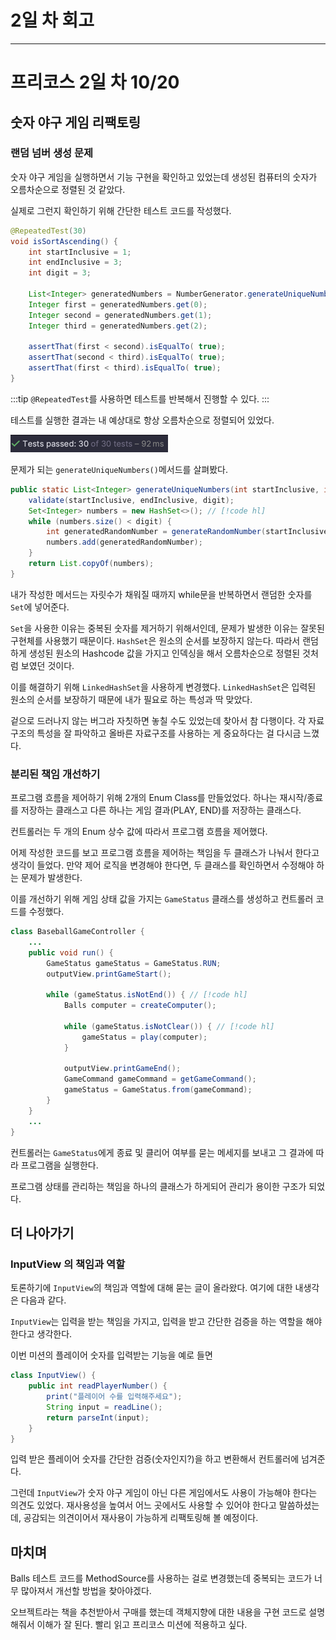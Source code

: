 # 2일 차 회고

---

# 프리코스 2일 차 10/20

## 숫자 야구 게임 리팩토링

### 랜덤 넘버 생성 문제
숫자 야구 게임을 실행하면서 기능 구현을 확인하고 있었는데 생성된 컴퓨터의 숫자가 오름차순으로 정렬된 것 같았다.

실제로 그런지 확인하기 위해 간단한 테스트 코드를 작성했다.
```java
@RepeatedTest(30)
void isSortAscending() {
    int startInclusive = 1;
    int endInclusive = 3;
    int digit = 3;

    List<Integer> generatedNumbers = NumberGenerator.generateUniqueNumbers(startInclusive, endInclusive, digit);
    Integer first = generatedNumbers.get(0);
    Integer second = generatedNumbers.get(1);
    Integer third = generatedNumbers.get(2);

    assertThat(first < second).isEqualTo( true);
    assertThat(second < third).isEqualTo( true);
    assertThat(first < third).isEqualTo( true);
}
```
:::tip
`@RepeatedTest`를 사용하면 테스트를 반복해서 진행할 수 있다.
:::

테스트를 실행한 결과는 내 예상대로 항상 오름차순으로 정렬되어 있었다.

![img_3.png](img_3.png)

문제가 되는 `generateUniqueNumbers()`메서드를 살펴봤다.
```java
public static List<Integer> generateUniqueNumbers(int startInclusive, int endInclusive, int digit) {
    validate(startInclusive, endInclusive, digit);
    Set<Integer> numbers = new HashSet<>(); // [!code hl]
    while (numbers.size() < digit) {
        int generatedRandomNumber = generateRandomNumber(startInclusive, endInclusive);
        numbers.add(generatedRandomNumber);
    }
    return List.copyOf(numbers);
}
```
내가 작성한 메서드는 자릿수가 채워질 때까지 while문을 반복하면서 랜덤한 숫자를 `Set`에 넣어준다. 

`Set`을 사용한 이유는 중복된 숫자를 제거하기 위해서인데, 문제가 발생한 이유는 잘못된 구현체를 사용했기 때문이다. `HashSet`은 원소의 순서를 보장하지 않는다. 따라서 랜덤하게 생성된 원소의 Hashcode 값을 가지고 인덱싱을 해서 오름차순으로 정렬된 것처럼 보였던 것이다.

이를 해결하기 위해 `LinkedHashSet`을 사용하게 변경했다. `LinkedHashSet`은 입력된 원소의 순서를 보장하기 때문에 내가 필요로 하는 특성과 딱 맞았다.

겉으로 드러나지 않는 버그라 자칫하면 놓칠 수도 있었는데 찾아서 참 다행이다. 각 자료구조의 특성을 잘 파악하고 올바른 자료구조를 사용하는 게 중요하다는 걸 다시금 느꼈다.

### 분리된 책임 개선하기

프로그램 흐름을 제어하기 위해 2개의 Enum Class를 만들었었다. 하나는 재시작/종료를 저장하는 클래스고 다른 하나는 게임 결과(PLAY, END)를 저장하는 클래스다.

컨트롤러는 두 개의 Enum 상수 값에 따라서 프로그램 흐름을 제어했다.

어제 작성한 코드를 보고 프로그램 흐름을 제어하는 책임을 두 클래스가 나눠서 한다고 생각이 들었다. 만약 제어 로직을 변경해야 한다면, 두 클래스를 확인하면서 수정해야 하는 문제가 발생한다.

이를 개선하기 위해 게임 상태 값을 가지는 `GameStatus` 클래스를 생성하고 컨트롤러 코드를 수정했다. 
```java
class BaseballGameController {
    ...
    public void run() {
        GameStatus gameStatus = GameStatus.RUN;
        outputView.printGameStart();

        while (gameStatus.isNotEnd()) { // [!code hl]
            Balls computer = createComputer();

            while (gameStatus.isNotClear()) { // [!code hl]
                gameStatus = play(computer);
            }

            outputView.printGameEnd();
            GameCommand gameCommand = getGameCommand();
            gameStatus = GameStatus.from(gameCommand);
        }
    }
    ...
}
```
컨트롤러는 `GameStatus`에게 종료 및 클리어 여부를 묻는 메세지를 보내고 그 결과에 따라 프로그램을 실행한다.

프로그램 상태를 관리하는 책임을 하나의 클래스가 하게되어 관리가 용이한 구조가 되었다.

## 더 나아가기

### InputView 의 책임과 역할

토론하기에 `InputView`의 책임과 역할에 대해 묻는 글이 올라왔다. 여기에 대한 내생각은 다음과 같다.

`InputView`는 입력을 받는 책임을 가지고, 입력을 받고 간단한 검증을 하는 역할을 해야한다고 생각한다.

이번 미션의 플레이어 숫자를 입력받는 기능을 예로 들면
```java
class InputView() {
    public int readPlayerNumber() {
        print("플레이어 수를 입력해주세요");
        String input = readLine();
        return parseInt(input);
    }
}
```
입력 받은 플레이어 숫자를 간단한 검증(숫자인지?)을 하고 변환해서 컨트롤러에 넘겨준다.

그런데 `InputView`가 숫자 야구 게임이 아닌 다른 게임에서도 사용이 가능해야 한다는 의견도 있었다. 재사용성을 높여서 어느 곳에서도 사용할 수 있어야 한다고 말씀하셨는데, 공감되는 의견이어서 재사용이 가능하게 리팩토링해 볼 예정이다.

## 마치며

Balls 테스트 코드를 MethodSource를 사용하는 걸로 변경했는데 중복되는 코드가 너무 많아져서 개선할 방법을 찾아야겠다.

오브젝트라는 책을 추천받아서 구매를 했는데 객체지향에 대한 내용을 구현 코드로 설명해줘서 이해가 잘 된다. 빨리 읽고 프리코스 미션에 적용하고 싶다.
